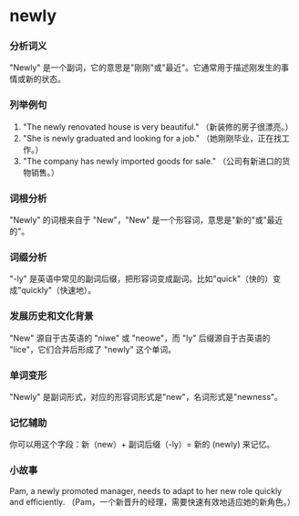 # newly

### 分析词义

  

"Newly" 是一个副词，它的意思是"刚刚"或"最近"。它通常用于描述刚发生的事情或新的状态。

  

### 列举例句

  

1.  "The newly renovated house is very beautiful." （新装修的房子很漂亮。）
2.  "She is newly graduated and looking for a job." （她刚刚毕业，正在找工作。）
3.  "The company has newly imported goods for sale." （公司有新进口的货物销售。）

  

### 词根分析

  

"Newly" 的词根来自于 "New"，"New" 是一个形容词，意思是"新的"或"最近的"。

  

### 词缀分析

  

"-ly" 是英语中常见的副词后缀，把形容词变成副词。比如"quick"（快的）变成"quickly"（快速地）。

  

### 发展历史和文化背景

  

"New" 源自于古英语的 "niwe" 或 "neowe"，而 "ly" 后缀源自于古英语的 "lice"，它们合并后形成了 "newly" 这个单词。

  

### 单词变形

  

"Newly" 是副词形式，对应的形容词形式是"new"，名词形式是"newness"。

  

### 记忆辅助

  

你可以用这个字段：新（new）+ 副词后缀（-ly）= 新的 (newly) 来记忆。

  

### 小故事

  

Pam, a newly promoted manager, needs to adapt to her new role quickly and efficiently. （Pam，一个新晋升的经理，需要快速有效地适应她的新角色。）
